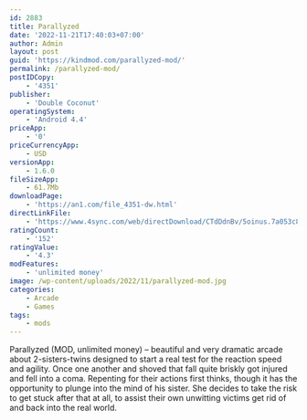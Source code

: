 ```yaml
---
id: 2883
title: Parallyzed
date: '2022-11-21T17:40:03+07:00'
author: Admin
layout: post
guid: 'https://kindmod.com/parallyzed-mod/'
permalink: /parallyzed-mod/
postIDCopy:
    - '4351'
publisher:
    - 'Double Coconut'
operatingSystem:
    - 'Android 4.4'
priceApp:
    - '0'
priceCurrencyApp:
    - USD
versionApp:
    - 1.6.0
fileSizeApp:
    - 61.7Mb
downloadPage:
    - 'https://an1.com/file_4351-dw.html'
directLinkFile:
    - 'https://www.4sync.com/web/directDownload/CTdDdnBv/5oinus.7a053c8941ab32723f426ad3cfe7a7c1'
ratingCount:
    - '152'
ratingValue:
    - '4.3'
modFeatures:
    - 'unlimited money'
image: /wp-content/uploads/2022/11/parallyzed-mod.jpg
categories:
    - Arcade
    - Games
tags:
    - mods
---
```


Parallyzed (MOD, unlimited money) – beautiful and very dramatic arcade about 2-sisters-twins designed to start a real test for the reaction speed and agility. Once one another and shoved that fall quite briskly got injured and fell into a coma. Repenting for their actions first thinks, though it has the opportunity to plunge into the mind of his sister. She decides to take the risk to get stuck after that at all, to assist their own unwitting victims get rid of and back into the real world.